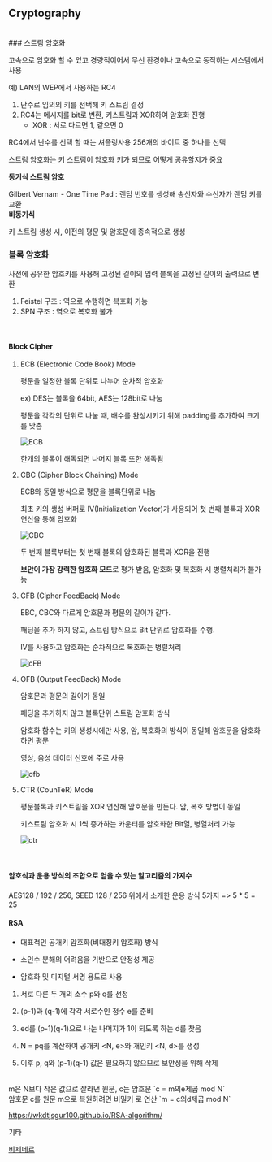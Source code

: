 ## Cryptography
<br>
### 스트림 암호화

고속으로 암호화 할 수 있고 경량적이어서 무선 환경이나 고속으로 동작하는 시스템에서 사용

예) LAN의 WEP에서 사용하는 RC4

1. 난수로 임의의 키를 선택해 키 스트림 결정
2. RC4는 메시지를 bit로 변환, 키스트림과 XOR하여 암호화 진행
   - XOR : 서로 다르면 1, 같으면 0

RC4에서 난수를 선택 할 때는 셔플링사용 256개의 바이트 중 하나를 선택



스트림 암호화는 키 스트림이 암호화 키가 되므로 어떻게 공유할지가 중요
<br>


**동기식 스트림 암호**

Gilbert Vernam - One Time Pad : 랜덤 번호를 생성해 송신자와 수신자가 랜덤 키를 교환
<br>
**비동기식**

키 스트림 생성 시, 이전의 평문 및 암호문에 종속적으로 생성
<br>




### 블록 암호화

사전에 공유한 암호키를 사용해 고정된 길이의 입력 블록을 고정된 길이의 출력으로 변환

1. Feistel 구조 : 역으로 수행하면 복호화 가능
2. SPN 구조 : 역으로 복호화 불가
<br>


#### Block Cipher

1. ECB (Electronic Code Book) Mode

   평문을 일정한 블록 단위로 나누어 순차적 암호화

   ex) DES는 블록을 64bit, AES는 128bit로 나눔

   평문을 각각의 단위로 나눌 때, 배수를 완성시키기 위해 padding를 추가하여 크기를 맞춤

   ![ECB](https://upload.wikimedia.org/wikipedia/commons/thumb/d/d6/ECB_encryption.svg/601px-ECB_encryption.svg.png)

   한개의 블록이 해독되면 나머지 블록 또한 해독됨

   

2. CBC (Cipher Block Chaining) Mode

   ECB와 동일 방식으로 평문을 블록단위로 나눔

   최초 키의 생성 버퍼로 IV(Initialization Vector)가 사용되어 첫 번째 블록과 XOR 연산을 통해 암호화

   ![CBC](https://upload.wikimedia.org/wikipedia/commons/d/d3/Cbc_encryption.png)

   두 번째 블록부터는 첫 번째 블록의 암호화된 블록과 XOR을 진행

   **보안이 가장 강력한 암호화 모드**로 평가 받음, 암호화 및 복호화 시 병렬처리가 불가능

   

3. CFB (Cipher FeedBack) Mode

   EBC, CBC와 다르게 암호문과 평문의 길이가 같다.

   패딩을 추가 하지 않고, 스트림 방식으로 Bit 단위로 암호화를 수행.

   IV를 사용하고 암호화는 순차적으로 복호화는 병렬처리

   ![cFB](https://upload.wikimedia.org/wikipedia/commons/thumb/9/9d/CFB_encryption.svg/601px-CFB_encryption.svg.png)

   

4. OFB (Output FeedBack) Mode

   암호문과 평문의 길이가 동일

   패딩을 추가하지 않고 블록단위 스트림 암호화 방식

   암호화 함수는 키의 생성시에만 사용, 암, 복호화의 방식이 동일해 암호문을 암호화 하면 평문

   영상, 음성 데이터 신호에 주로 사용

   ![ofb](https://upload.wikimedia.org/wikipedia/commons/thumb/f/f5/OFB_decryption.svg/601px-OFB_decryption.svg.png)

   

5. CTR (CounTeR) Mode

   평문블록과 키스트림을 XOR 연산해 암호문을 만든다. 암, 복호 방법이 동일

   키스트림 암호화 시 1씩 증가하는 카운터를 암호화한 Bit열, 병열처리 가능

   ![ctr](https://upload.wikimedia.org/wikipedia/commons/thumb/4/4d/CTR_encryption_2.svg/601px-CTR_encryption_2.svg.png)
<br>

#### 암호식과 운용 방식의 조합으로 얻을 수 있는 알고리즘의 가지수
AES128 / 192 / 256, SEED 128 / 256
위에서 소개한 운용 방식 5가지 => 5 * 5 = 25
<br>

#### RSA

- 대표적인 공개키 암호화(비대칭키 암호화) 방식

- 소인수 분해의 어려움을 기반으로 안정성 제공

- 암호화 및 디지털 서명 용도로 사용

1. 서로 다른 두 개의 소수 p와 q를 선정

2. (p-1)과 (q-1)에 각각 서로수인 정수 e를 준비

3. ed를 (p-1)(q-1)으로 나눈 나머지가 1이 되도록 하는 d를 찾음

4. N = pq를 계산하여 공개키 <N, e>와 개인키 <N, d>를 생성

5. 이후 p, q와 (p-1)(q-1) 값은 필요하지 않으므로 보안성을 위해 삭제
<br>
m은 N보다 작은 값으로 잘라낸 원문, c는 암호문 `c = m의e제곱 mod N`<br>
암호문 c를 원문 m으로 복원하려면 비밀키 <N, d>로 연산 `m = c의d제곱 mod N`<br>


https://wkdtjsgur100.github.io/RSA-algorithm/
<br>


기타

[비제네르](https://www.guballa.de/vigenere-solver)
